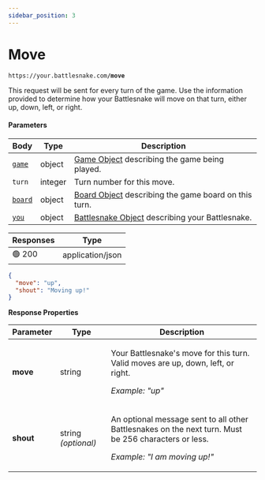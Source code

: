 ```yaml
---
sidebar_position: 3
---
```


# Move

`https://your.battlesnake.com`**`/move`**

This request will be sent for every turn of the game. Use the information provided to determine how your Battlesnake will move on that turn, either up, down, left, or right.

#### Parameters

| Body                    | Type    | Description                                                       |
| ----------------------- | ------- | ----------------------------------------------------------------- |
| [`game`](./#game)       | object  | [Game Object](./#game) describing the game being played.          |
| `turn`                  | integer | Turn number for this move.                                        |
| [`board`](./#board)     | object  | [Board Object](./#board) describing the game board on this turn.  |
| [`you`](./#battlesnake) | object  | [Battlesnake Object](./#battlesnake) describing your Battlesnake. |

| Responses | Type             |
| --------- | ---------------- |
| 🟢 200     | application/json |

```json
{
  "move": "up",
  "shout": "Moving up!"
}
```

**Response Properties**

| **Parameter** | **Type**            | **Description**                                                                                                                                       |
| ------------- | ------------------- | ----------------------------------------------------------------------------------------------------------------------------------------------------- |
| **move**      | string              | <p>Your Battlesnake's move for this turn. Valid moves are up, down, left, or right.</p><p><em>Example: "up"</em></p>                                  |
| **shout**     | string _(optional)_ | <p>An optional message sent to all other Battlesnakes on the next turn. Must be 256 characters or less.</p><p><em>Example: "I am moving up!"</em></p> |
